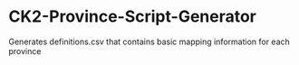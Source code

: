# CK2-Province-Script-Generator
Generates definitions.csv that contains basic mapping information for each province
